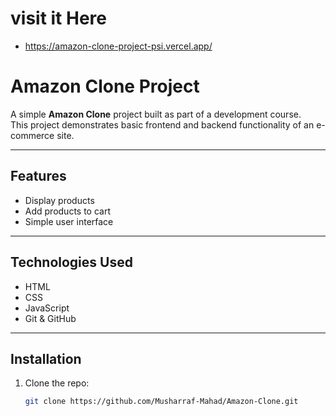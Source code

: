 # visit it Here
- https://amazon-clone-project-psi.vercel.app/
  

# Amazon Clone Project

A simple **Amazon Clone** project built as part of a development course.  
This project demonstrates basic frontend and backend functionality of an e-commerce site.

---

## Features

- Display products
- Add products to cart
- Simple user interface

---

## Technologies Used

- HTML
- CSS
- JavaScript
- Git & GitHub

---

## Installation

1. Clone the repo:  
   ```bash
   git clone https://github.com/Musharraf-Mahad/Amazon-Clone.git
